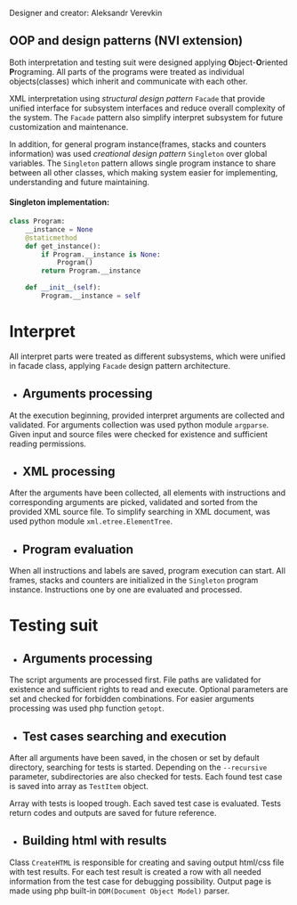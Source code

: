 Designer and creator: Aleksandr Verevkin<br/>

## OOP and design patterns (NVI extension)
Both interpretation and testing suit were designed applying 
**O**bject-**O**riented **P**rograming. 
All parts of the programs were treated as individual objects(classes)
which inherit and communicate with each other.

XML interpretation using *structural design pattern* `Facade` 
that provide unified interface
for subsystem interfaces and reduce overall complexity of the system.
The `Facade` pattern also simplify interpret subsystem for 
future customization and maintenance.

In addition, for general program instance(frames, stacks and counters information) 
was used *creational design pattern* `Singleton`
over global variables. The `Singleton` pattern allows single program instance
to share between all other classes, which making system easier for
implementing, understanding and future maintaining. <br/>
#### Singleton implementation:
```python
class Program:
    __instance = None
    @staticmethod
    def get_instance():
        if Program.__instance is None:
            Program()
        return Program.__instance
    
    def __init__(self):
        Program.__instance = self
```

# Interpret
All interpret parts were treated as different subsystems, 
which were unified in facade class, 
applying `Facade` design pattern architecture.
- ## Arguments processing
At the execution beginning, provided interpret arguments are collected
and validated. For arguments collection was used python module `argparse`.
Given input and source files were checked for existence 
and sufficient reading permissions.

- ## XML processing
After the arguments have been collected, all elements with instructions and 
corresponding arguments are picked, validated and sorted from the 
provided XML source file. To simplify searching in XML document, 
was used python module `xml.etree.ElementTree`.

- ## Program evaluation
When all instructions and labels are saved, program execution can start.
All frames, stacks and counters are initialized in the `Singleton` program instance.
Instructions one by one are evaluated and processed.

# Testing suit

- ## Arguments processing
The script arguments are processed first. File paths are validated for 
existence and sufficient rights to read and execute. Optional parameters 
are set and checked for forbidden combinations. For easier arguments processing
was used php function `getopt`.

- ## Test cases searching and execution
After all arguments have been saved, in the chosen or set by default directory, 
searching for tests is started. Depending on the `--recursive` parameter,
subdirectories are also checked for tests. Each found test case is 
saved into array as `TestItem` object.

Array with tests is looped trough. Each saved test case is evaluated.
Tests return codes and outputs are saved for future reference.

- ## Building html with results
Class `CreateHTML` is responsible for creating and saving output html/css file 
with test results. For each test result is created a row with all needed information 
from the test case for debugging possibility. Output page is made using 
php built-in `DOM(Document Object Model)` parser.
